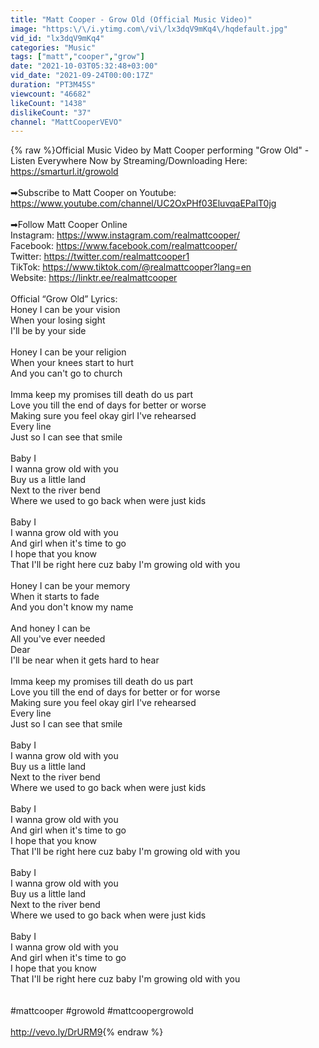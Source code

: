 ```yaml
---
title: "Matt Cooper - Grow Old (Official Music Video)"
image: "https:\/\/i.ytimg.com\/vi\/lx3dqV9mKq4\/hqdefault.jpg"
vid_id: "lx3dqV9mKq4"
categories: "Music"
tags: ["matt","cooper","grow"]
date: "2021-10-03T05:32:48+03:00"
vid_date: "2021-09-24T00:00:17Z"
duration: "PT3M45S"
viewcount: "46682"
likeCount: "1438"
dislikeCount: "37"
channel: "MattCooperVEVO"
---
```

{% raw %}Official Music Video by Matt Cooper performing &quot;Grow Old&quot; - Listen Everywhere Now by Streaming/Downloading Here: <a rel="nofollow" target="blank" href="https://smarturl.it/growold">https://smarturl.it/growold</a><br /><br />➡Subscribe to Matt Cooper on Youtube: <a rel="nofollow" target="blank" href="https://www.youtube.com/channel/UC2OxPHf03EluvqaEPalT0jg">https://www.youtube.com/channel/UC2OxPHf03EluvqaEPalT0jg</a><br /><br />➡Follow Matt Cooper Online<br />Instagram: <a rel="nofollow" target="blank" href="https://www.instagram.com/realmattcooper/">https://www.instagram.com/realmattcooper/</a><br />Facebook: <a rel="nofollow" target="blank" href="https://www.facebook.com/realmattcooper/">https://www.facebook.com/realmattcooper/</a><br />Twitter: <a rel="nofollow" target="blank" href="https://twitter.com/realmattcooper1">https://twitter.com/realmattcooper1</a><br />TikTok: <a rel="nofollow" target="blank" href="https://www.tiktok.com/@realmattcooper?lang=en">https://www.tiktok.com/@realmattcooper?lang=en</a><br />Website: <a rel="nofollow" target="blank" href="https://linktr.ee/realmattcooper">https://linktr.ee/realmattcooper</a><br /><br />Official “Grow Old” Lyrics:<br />Honey I can be your vision<br />When your losing sight<br />I'll be by your side<br /><br />Honey I can be your religion<br />When your knees start to hurt<br />And you can't go to church<br /><br />Imma keep my promises till death do us part<br />Love you till the end of days for better or worse<br />Making sure you feel okay girl I've rehearsed<br />Every line<br />Just so I can see that smile<br /><br />Baby I<br />I wanna grow old with you<br />Buy us a little land<br />Next to the river bend<br />Where we used to go back when were just kids<br /><br />Baby I<br />I wanna grow old with you<br />And girl when it's time to go<br />I hope that you know<br />That I'll be right here cuz baby I'm growing old with you<br /><br />Honey I can be your memory<br />When it starts to fade<br />And you don't know my name<br /><br />And honey I can be<br />All you've ever needed<br />Dear<br />I'll be near when it gets hard to hear<br /><br />Imma keep my promises till death do us part<br />Love you till the end of days for better or for worse<br />Making sure you feel okay girl I've rehearsed<br />Every line<br />Just so I can see that smile<br /><br />Baby I<br />I wanna grow old with you<br />Buy us a little land<br />Next to the river bend<br />Where we used to go back when were just kids<br /><br />Baby I<br />I wanna grow old with you<br />And girl when it's time to go<br />I hope that you know<br />That I'll be right here cuz baby I'm growing old with you<br /><br />Baby I<br />I wanna grow old with you<br />Buy us a little land<br />Next to the river bend<br />Where we used to go back when were just kids<br /><br />Baby I<br />I wanna grow old with you<br />And girl when it's time to go<br />I hope that you know<br />That I'll be right here cuz baby I'm growing old with you<br /><br /><br />#mattcooper #growold #mattcoopergrowold<br /><br /><a rel="nofollow" target="blank" href="http://vevo.ly/DrURM9">http://vevo.ly/DrURM9</a>{% endraw %}

